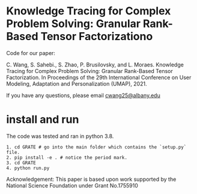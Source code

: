 # Knowledge Tracing for Complex Problem Solving: Granular Rank-Based Tensor Factorizationo

Code for our paper:

C. Wang, S. Sahebi., S. Zhao, P. Brusilovsky, and L. Moraes. Knowledge Tracing for Complex Problem Solving: Granular Rank-Based Tensor Factorization.  In Proceedings of the 29th International Conference on User Modeling, Adaptation and Personalization (UMAP), 2021.

If you have any questions, please email cwang25@albany.edu

# install and run  
The code was tested and ran in python 3.8.

```angular2html
1. cd GRATE # go into the main folder which contains the `setup.py` file.
2. pip install -e . # notice the period mark.
3. cd GRATE 
4. python run.py
```

Acknowledgement:
This paper is based upon work supported by the National Science Foundation under Grant No.1755910
